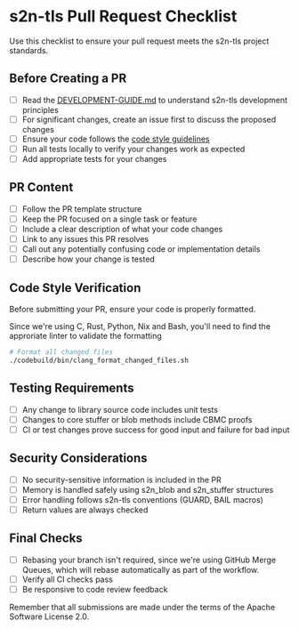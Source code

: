 # s2n-tls Pull Request Checklist

Use this checklist to ensure your pull request meets the s2n-tls project standards.

## Before Creating a PR

- [ ] Read the [DEVELOPMENT-GUIDE.md](docs/DEVELOPMENT-GUIDE.md) to understand s2n-tls development principles
- [ ] For significant changes, create an issue first to discuss the proposed changes
- [ ] Ensure your code follows the [code style guidelines](#code-style-verification)
- [ ] Run all tests locally to verify your changes work as expected
- [ ] Add appropriate tests for your changes

## PR Content

- [ ] Follow the PR template structure
- [ ] Keep the PR focused on a single task or feature
- [ ] Include a clear description of what your code changes
- [ ] Link to any issues this PR resolves
- [ ] Call out any potentially confusing code or implementation details
- [ ] Describe how your change is tested

## Code Style Verification

Before submitting your PR, ensure your code is properly formatted.

Since we're using C, Rust, Python, Nix and Bash, you'll need to find the approriate linter to validate  the formatting

```bash
# Format all changed files
./codebuild/bin/clang_format_changed_files.sh
```

## Testing Requirements

- [ ] Any change to library source code includes unit tests
- [ ] Changes to core stuffer or blob methods include CBMC proofs
- [ ] CI or test changes prove success for good input and failure for bad input

## Security Considerations

- [ ] No security-sensitive information is included in the PR
- [ ] Memory is handled safely using s2n_blob and s2n_stuffer structures
- [ ] Error handling follows s2n-tls conventions (GUARD, BAIL macros)
- [ ] Return values are always checked

## Final Checks

- [ ] Rebasing your branch isn't required, since we're using GitHub Merge Queues, which will rebase automatically as part of the workflow.
- [ ] Verify all CI checks pass
- [ ] Be responsive to code review feedback

Remember that all submissions are made under the terms of the Apache Software License 2.0.
